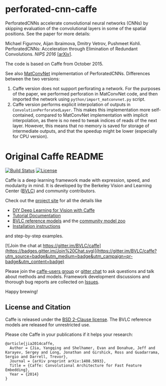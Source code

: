 # perforated-cnn-caffe

PerforatedCNNs accelerate convolutional neural networks (CNNs) by skipping evaluation of the convolutional layers in some of the spatial positions. See the paper for more details:

Michael Figurnov, Aijan Ibraimova, Dmitry Vetrov, Pushmeet Kohli. PerforatedCNNs: Acceleration through Elimination of Redundant Convolutions. _NIPS 2016_ [[arXiv](http://arxiv.org/abs/1504.08362)].

The code is based on Caffe from October 2015.

See also [MatConvNet](https://github.com/mfigurnov/perforated-cnn-matconvnet) implementation of PerforatedCNNs.
Differences between the two versions:

1. Caffe version does not support perforating a network. For the purposes of the paper, we performed perforation in MatConvNet code, and then imported the network using `python/import_matconvnet.py` script.
2. Caffe version performs explicit interpolation of outputs in `ConvolutionPerforatedLayer`. This makes this implementation more self-contained, compared to MatConvNet implementation with implicit interpolation, as there is no need to tweak indices of reads of the next layer. However, this means that no memory is saved for storage of intermediate outputs, and that the speedup might be lower (especially for CPU version).

# Original Caffe README

[![Build Status](https://travis-ci.org/BVLC/caffe.svg?branch=master)](https://travis-ci.org/BVLC/caffe)
[![License](https://img.shields.io/badge/license-BSD-blue.svg)](LICENSE)

Caffe is a deep learning framework made with expression, speed, and modularity in mind.
It is developed by the Berkeley Vision and Learning Center ([BVLC](http://bvlc.eecs.berkeley.edu)) and community contributors.

Check out the [project site](http://caffe.berkeleyvision.org) for all the details like

- [DIY Deep Learning for Vision with Caffe](https://docs.google.com/presentation/d/1UeKXVgRvvxg9OUdh_UiC5G71UMscNPlvArsWER41PsU/edit#slide=id.p)
- [Tutorial Documentation](http://caffe.berkeleyvision.org/tutorial/)
- [BVLC reference models](http://caffe.berkeleyvision.org/model_zoo.html) and the [community model zoo](https://github.com/BVLC/caffe/wiki/Model-Zoo)
- [Installation instructions](http://caffe.berkeleyvision.org/installation.html)

and step-by-step examples.

[![Join the chat at https://gitter.im/BVLC/caffe](https://badges.gitter.im/Join%20Chat.svg)](https://gitter.im/BVLC/caffe?utm_source=badge&utm_medium=badge&utm_campaign=pr-badge&utm_content=badge)

Please join the [caffe-users group](https://groups.google.com/forum/#!forum/caffe-users) or [gitter chat](https://gitter.im/BVLC/caffe) to ask questions and talk about methods and models.
Framework development discussions and thorough bug reports are collected on [Issues](https://github.com/BVLC/caffe/issues).

Happy brewing!

## License and Citation

Caffe is released under the [BSD 2-Clause license](https://github.com/BVLC/caffe/blob/master/LICENSE).
The BVLC reference models are released for unrestricted use.

Please cite Caffe in your publications if it helps your research:

    @article{jia2014caffe,
      Author = {Jia, Yangqing and Shelhamer, Evan and Donahue, Jeff and Karayev, Sergey and Long, Jonathan and Girshick, Ross and Guadarrama, Sergio and Darrell, Trevor},
      Journal = {arXiv preprint arXiv:1408.5093},
      Title = {Caffe: Convolutional Architecture for Fast Feature Embedding},
      Year = {2014}
    }
